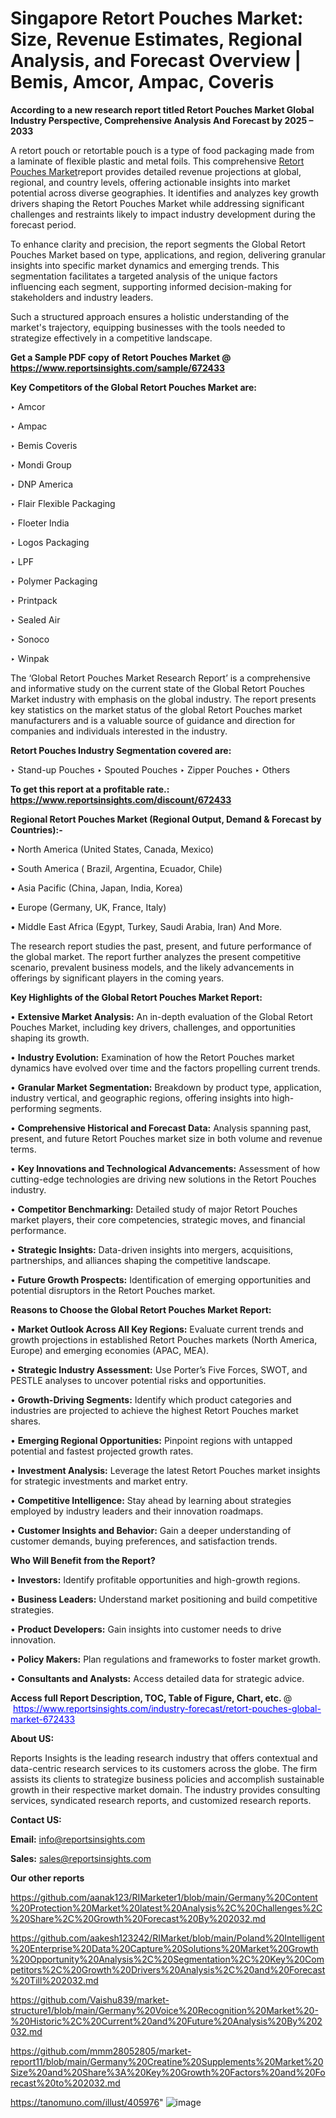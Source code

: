 # Singapore Retort Pouches Market: Size, Revenue Estimates, Regional Analysis, and Forecast Overview | Bemis, Amcor, Ampac, Coveris

<strong>According to a new research report titled Retort Pouches Market Global Industry Perspective, Comprehensive Analysis And Forecast by 2025 – 2033</strong>

A retort pouch or retortable pouch is a type of food packaging made from a laminate of flexible plastic and metal foils. This comprehensive <a href=https://www.reportsinsights.com/sample/672433>Retort Pouches Market</a>report provides detailed revenue projections at global, regional, and country levels, offering actionable insights into market potential across diverse geographies. It identifies and analyzes key growth drivers shaping the Retort Pouches Market while addressing significant challenges and restraints likely to impact industry development during the forecast period.

To enhance clarity and precision, the report segments the Global Retort Pouches Market based on type, applications, and region, delivering granular insights into specific market dynamics and emerging trends. This segmentation facilitates a targeted analysis of the unique factors influencing each segment, supporting informed decision-making for stakeholders and industry leaders.

Such a structured approach ensures a holistic understanding of the market's trajectory, equipping businesses with the tools needed to strategize effectively in a competitive landscape.

<strong>Get a Sample PDF copy of Retort Pouches Market </strong><strong>@<a href=https://www.reportsinsights.com/sample/672433 style=color:#0000ff;> https://www.reportsinsights.com/sample/672433</a></strong></font>

<strong>Key Competitors of the Global Retort Pouches Market are:</strong>

‣ Amcor

‣ Ampac

‣ Bemis Coveris

‣ Mondi Group

‣ DNP America

‣ Flair Flexible Packaging

‣ Floeter India

‣ Logos Packaging

‣ LPF

‣ Polymer Packaging

‣ Printpack

‣ Sealed Air

‣ Sonoco

‣ Winpak

The ‘Global Retort Pouches Market Research Report’ is a comprehensive and informative study on the current state of the Global Retort Pouches Market industry with emphasis on the global industry. The report presents key statistics on the market status of the global Retort Pouches market manufacturers and is a valuable source of guidance and direction for companies and individuals interested in the industry.

<strong>Retort Pouches Industry Segmentation covered are:</strong>

‣ Stand-up Pouches
‣ Spouted Pouches
‣ Zipper Pouches
‣ Others

<strong>To get this report at a profitable rate.: <a href=https://www.reportsinsights.com/discount/672433 style=color:#0000ff;>https://www.reportsinsights.com/discount/672433</a></strong></font>

<strong>Regional Retort Pouches Market (Regional Output, Demand &amp; Forecast by Countries):-</strong>

• North America (United States, Canada, Mexico)

• South America ( Brazil, Argentina, Ecuador, Chile)

• Asia Pacific (China, Japan, India, Korea)

• Europe (Germany, UK, France, Italy)

• Middle East Africa (Egypt, Turkey, Saudi Arabia, Iran) And More.

The research report studies the past, present, and future performance of the global market. The report further analyzes the present competitive scenario, prevalent business models, and the likely advancements in offerings by significant players in the coming years.

<strong>Key Highlights of the Global Retort Pouches Market Report:</strong>

• <strong>Extensive Market Analysis:</strong> An in-depth evaluation of the Global Retort Pouches Market, including key drivers, challenges, and opportunities shaping its growth.

• <strong>Industry Evolution:</strong> Examination of how the Retort Pouches market dynamics have evolved over time and the factors propelling current trends.

• <strong>Granular Market Segmentation:</strong> Breakdown by product type, application, industry vertical, and geographic regions, offering insights into high-performing segments.

• <strong>Comprehensive Historical and Forecast Data:</strong> Analysis spanning past, present, and future Retort Pouches market size in both volume and revenue terms.

• <strong>Key Innovations and Technological Advancements:</strong> Assessment of how cutting-edge technologies are driving new solutions in the Retort Pouches industry.

• <strong>Competitor Benchmarking:</strong> Detailed study of major Retort Pouches market players, their core competencies, strategic moves, and financial performance.

• <strong>Strategic Insights:</strong> Data-driven insights into mergers, acquisitions, partnerships, and alliances shaping the competitive landscape.

• <strong>Future Growth Prospects:</strong> Identification of emerging opportunities and potential disruptors in the Retort Pouches market.

<strong>Reasons to Choose the Global Retort Pouches Market Report:</strong>

• <strong>Market Outlook Across All Key Regions:</strong> Evaluate current trends and growth projections in established Retort Pouches markets (North America, Europe) and emerging economies (APAC, MEA).

• <strong>Strategic Industry Assessment:</strong> Use Porter’s Five Forces, SWOT, and PESTLE analyses to uncover potential risks and opportunities.

• <strong>Growth-Driving Segments:</strong> Identify which product categories and industries are projected to achieve the highest Retort Pouches market shares.

• <strong>Emerging Regional Opportunities:</strong> Pinpoint regions with untapped potential and fastest projected growth rates.

• <strong>Investment Analysis:</strong> Leverage the latest Retort Pouches market insights for strategic investments and market entry.

• <strong>Competitive Intelligence:</strong> Stay ahead by learning about strategies employed by industry leaders and their innovation roadmaps.

• <strong>Customer Insights and Behavior:</strong> Gain a deeper understanding of customer demands, buying preferences, and satisfaction trends.

<strong>Who Will Benefit from the Report?</strong>

• <strong>Investors:</strong> Identify profitable opportunities and high-growth regions.

• <strong>Business Leaders:</strong> Understand market positioning and build competitive strategies.

• <strong>Product Developers:</strong> Gain insights into customer needs to drive innovation.

• <strong>Policy Makers:</strong> Plan regulations and frameworks to foster market growth.

• <strong>Consultants and Analysts:</strong> Access detailed data for strategic advice.
</ul>
<strong>Access full Report Description, TOC, Table of Figure, Chart, etc. </strong>@  <a href=https://www.reportsinsights.com/industry-forecast/retort-pouches-global-market-672433 style=color:#0000ff;>https://www.reportsinsights.com/industry-forecast/retort-pouches-global-market-672433</a></font>

<strong><strong>About US</strong>:</strong>

Reports Insights is the leading research industry that offers contextual and data-centric research services to its customers across the globe. The firm assists its clients to strategize business policies and accomplish sustainable growth in their respective market domain. The industry provides consulting services, syndicated research reports, and customized research reports.

<strong>Contact US:</strong>

<p class=""""><b>Email:</b> <a href=mailto:info@reportsinsights.com>info@reportsinsights.com</a></p>
<p class=""""><b>Sales:</b> <a href=mailto:sales@reportsinsights.com>sales@reportsinsights.com</a></p>

<strong>Our other reports</strong>

<a href=https://github.com/aanak123/RIMarketer1/blob/main/Germany%20Content%20Protection%20Market%20latest%20Analysis%2C%20Challenges%2C%20Share%2C%20Growth%20Forecast%20By%202032.md>https://github.com/aanak123/RIMarketer1/blob/main/Germany%20Content%20Protection%20Market%20latest%20Analysis%2C%20Challenges%2C%20Share%2C%20Growth%20Forecast%20By%202032.md</a>

<a href=https://github.com/aakesh123242/RIMarket/blob/main/Poland%20Intelligent%20Enterprise%20Data%20Capture%20Solutions%20Market%20Growth%20Opportunity%20Analysis%2C%20Segmentation%2C%20Key%20Competitors%2C%20Growth%20Drivers%20Analysis%2C%20and%20Forecast%20Till%202032.md>https://github.com/aakesh123242/RIMarket/blob/main/Poland%20Intelligent%20Enterprise%20Data%20Capture%20Solutions%20Market%20Growth%20Opportunity%20Analysis%2C%20Segmentation%2C%20Key%20Competitors%2C%20Growth%20Drivers%20Analysis%2C%20and%20Forecast%20Till%202032.md</a>

<a href=https://github.com/Vaishu839/market-structure1/blob/main/Germany%20Voice%20Recognition%20Market%20-%20Historic%2C%20Current%20and%20Future%20Analysis%20By%202032.md>https://github.com/Vaishu839/market-structure1/blob/main/Germany%20Voice%20Recognition%20Market%20-%20Historic%2C%20Current%20and%20Future%20Analysis%20By%202032.md</a>

<a href=https://github.com/mmm28052805/market-report11/blob/main/Germany%20Creatine%20Supplements%20Market%20Size%20and%20Share%3A%20Key%20Growth%20Factors%20and%20Forecast%20to%202032.md>https://github.com/mmm28052805/market-report11/blob/main/Germany%20Creatine%20Supplements%20Market%20Size%20and%20Share%3A%20Key%20Growth%20Factors%20and%20Forecast%20to%202032.md</a>

<a href=https://tanomuno.com/illust/405976>https://tanomuno.com/illust/405976</a>"
![image](https://github.com/user-attachments/assets/155d04c3-6d2d-46fe-bd1d-41c7aaf07730)
